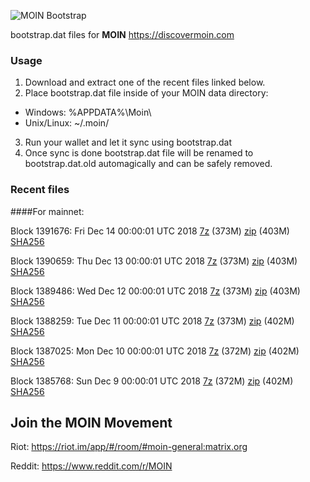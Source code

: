 ![MOIN Bootstrap](https://i.imgur.com/KjM1jMp.jpg)

bootstrap.dat files for **MOIN** https://discovermoin.com

### Usage

1. Download and extract one of the recent files linked below.
2. Place bootstrap.dat file inside of your MOIN data directory:
 - Windows: %APPDATA%\Moin\
 - Unix/Linux: ~/.moin/
3. Run your wallet and let it sync using bootstrap.dat
4. Once sync is done bootstrap.dat file will be renamed to bootstrap.dat.old automagically and can be safely removed.


### Recent files

####For mainnet:

Block 1391676: Fri Dec 14 00:00:01 UTC 2018 [7z](https://transfer.sh/106coG/bootstrap.dat.20181214.7z) (373M) [zip](https://transfer.sh/9khf1/bootstrap.dat.20181214.zip) (403M) [SHA256](https://transfer.sh/dzmPz/sha256.txt)

Block 1390659: Thu Dec 13 00:00:01 UTC 2018 [7z](https://transfer.sh/zo4Ou/bootstrap.dat.20181213.7z) (373M) [zip](https://transfer.sh/DewAF/bootstrap.dat.20181213.zip) (403M) [SHA256](https://transfer.sh/NQh6G/sha256.txt)

Block 1389486: Wed Dec 12 00:00:01 UTC 2018 [7z](https://transfer.sh/hrM9E/bootstrap.dat.20181212.7z) (373M) [zip](https://transfer.sh/y4NCu/bootstrap.dat.20181212.zip) (403M) [SHA256](https://transfer.sh/RpBmY/sha256.txt)

Block 1388259: Tue Dec 11 00:00:01 UTC 2018 [7z](https://transfer.sh/nX4Ty/bootstrap.dat.20181211.7z) (373M) [zip](https://transfer.sh/kE5mF/bootstrap.dat.20181211.zip) (402M) [SHA256](https://transfer.sh/ipB4P/sha256.txt)

Block 1387025: Mon Dec 10 00:00:01 UTC 2018 [7z](https://transfer.sh/KPRbv/bootstrap.dat.20181210.7z) (372M) [zip](https://transfer.sh/d7d5H/bootstrap.dat.20181210.zip) (402M) [SHA256](https://transfer.sh/UIKOl/sha256.txt)

Block 1385768: Sun Dec  9 00:00:01 UTC 2018 [7z](https://transfer.sh/kh79S/bootstrap.dat.20181209.7z) (372M) [zip](https://transfer.sh/xdA34/bootstrap.dat.20181209.zip) (402M) [SHA256](https://transfer.sh/LFNB6/sha256.txt)

## Join the MOIN Movement

Riot: https://riot.im/app/#/room/#moin-general:matrix.org

Reddit: https://www.reddit.com/r/MOIN

